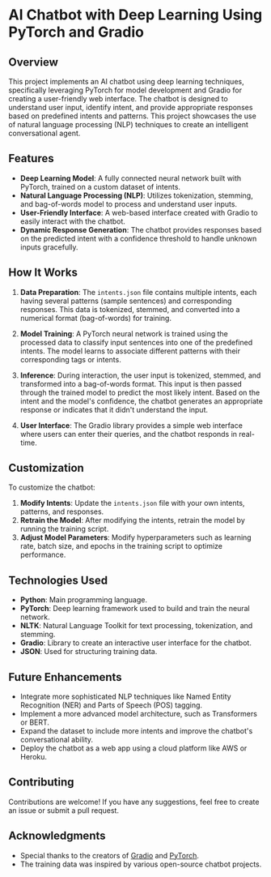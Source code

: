 # AI Chatbot with Deep Learning Using PyTorch and Gradio



## Overview

This project implements an AI chatbot using deep learning techniques, specifically leveraging PyTorch for model development and Gradio for creating a user-friendly web interface. The chatbot is designed to understand user input, identify intent, and provide appropriate responses based on predefined intents and patterns. This project showcases the use of natural language processing (NLP) techniques to create an intelligent conversational agent.

## Features

- **Deep Learning Model**: A fully connected neural network built with PyTorch, trained on a custom dataset of intents.
- **Natural Language Processing (NLP)**: Utilizes tokenization, stemming, and bag-of-words model to process and understand user inputs.
- **User-Friendly Interface**: A web-based interface created with Gradio to easily interact with the chatbot.
- **Dynamic Response Generation**: The chatbot provides responses based on the predicted intent with a confidence threshold to handle unknown inputs gracefully.


## How It Works

1. **Data Preparation**: The `intents.json` file contains multiple intents, each having several patterns (sample sentences) and corresponding responses. This data is tokenized, stemmed, and converted into a numerical format (bag-of-words) for training.
   
2. **Model Training**: A PyTorch neural network is trained using the processed data to classify input sentences into one of the predefined intents. The model learns to associate different patterns with their corresponding tags or intents.
   
3. **Inference**: During interaction, the user input is tokenized, stemmed, and transformed into a bag-of-words format. This input is then passed through the trained model to predict the most likely intent. Based on the intent and the model's confidence, the chatbot generates an appropriate response or indicates that it didn't understand the input.

4. **User Interface**: The Gradio library provides a simple web interface where users can enter their queries, and the chatbot responds in real-time.

## Customization

To customize the chatbot:

1. **Modify Intents**: Update the `intents.json` file with your own intents, patterns, and responses.
2. **Retrain the Model**: After modifying the intents, retrain the model by running the training script.
3. **Adjust Model Parameters**: Modify hyperparameters such as learning rate, batch size, and epochs in the training script to optimize performance.

## Technologies Used

- **Python**: Main programming language.
- **PyTorch**: Deep learning framework used to build and train the neural network.
- **NLTK**: Natural Language Toolkit for text processing, tokenization, and stemming.
- **Gradio**: Library to create an interactive user interface for the chatbot.
- **JSON**: Used for structuring training data.

## Future Enhancements

- Integrate more sophisticated NLP techniques like Named Entity Recognition (NER) and Parts of Speech (POS) tagging.
- Implement a more advanced model architecture, such as Transformers or BERT.
- Expand the dataset to include more intents and improve the chatbot's conversational ability.
- Deploy the chatbot as a web app using a cloud platform like AWS or Heroku.

## Contributing

Contributions are welcome! If you have any suggestions, feel free to create an issue or submit a pull request.

## Acknowledgments

- Special thanks to the creators of [Gradio](https://gradio.app/) and [PyTorch](https://pytorch.org/).
- The training data was inspired by various open-source chatbot projects.


